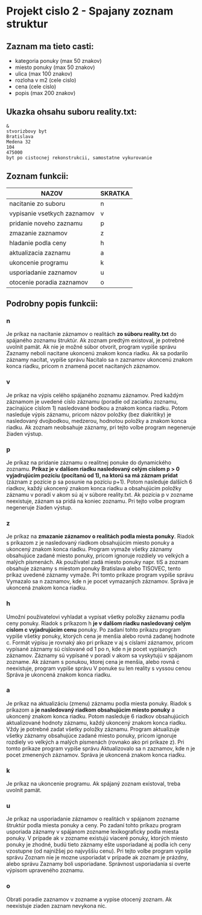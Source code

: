 # Projekt cislo 2 - Spajany zoznam struktur

## Zaznam ma tieto casti:

- kategoria ponuky (max 50 znakov)
- miesto ponuky (max 50 znakov)
- ulica (max 100 znakov)
- rozloha v m2 (cele cislo)
- cena (cele cislo)
- popis (max 200 znakov)

## Ukazka ohsahu suboru reality.txt:

```
&
stvorizbovy byt
Bratislava
Medena 32
104
475000
byt po cistocnej rekonstrukcii, samostatne vykurovanie
```
## Zoznam funkcii:

| NAZOV | SKRATKA |
| --- | --- |
| nacitanie zo suboru | n |
| vypisanie vsetkych zaznamov | v |
| pridanie noveho zaznamu | p |
| zmazanie zaznamov | z |
| hladanie podla ceny | h |
| aktualizacia zaznamu | a |
| ukoncenie programu | k |
| usporiadanie zaznamov | u |
| otocenie poradia zaznamov | o |


## Podrobny popis funkcii:

### n
Je príkaz na nacítanie záznamov o realitách **zo súboru 
reality.txt** do spájaného zoznamu štruktúr.
Ak zoznam predtým existoval, je potrebné uvolnit pamät. 
Ak nie je možné súbor otvorit, program vypíše správu 
Zaznamy neboli nacitane ukoncenú znakom konca riadku. 
Ak sa podarilo záznamy nacítat, vypíše správu Nacitalo 
sa n zaznamov ukoncenú znakom konca riadku, pricom n znamená 
pocet nacítaných záznamov.

### v
Je príkaz na výpis celého spájaného zoznamu záznamov. 
Pred každým záznamom je uvedené císlo záznamu (poradie od 
zaciatku zoznamu, zacínajúce císlom 1) nasledované bodkou a
znakom konca riadku. Potom nasleduje výpis záznamu, pricom 
názov položky (bez diakritiky) je nasledovaný dvojbodkou, 
medzerou, hodnotou položky a znakom konca riadku. Ak zoznam 
neobsahuje záznamy, pri tejto volbe program negeneruje
žiaden výstup. 

### p
Je príkaz na pridanie záznamu o realitnej ponuke 
do dynamického zoznamu. **Príkaz je v dalšom riadku 
nasledovaný celým císlom p > 0 vyjadrujúcim pozíciu 
(pocítanú od 1), na ktorú sa má záznam pridat** (záznam
z pozície p sa posunie na pozíciu p+1). Potom nasleduje
dalších 6 riadkov, každý ukoncený znakom konca riadku
a obsahujúcim položky záznamu v poradí v akom sú aj
v súbore reality.txt. Ak pozícia p v zozname neexistuje,
záznam sa pridá na koniec zoznamu. Pri tejto volbe 
program negeneruje žiaden výstup. 

### z
Je príkaz na **zmazanie záznamov o realitách podla miesta ponuky**. 
Riadok s príkazom z je nasledovaný riadkom obsahujúcim miesto 
ponuky a ukoncený znakom konca riadku. Program vymaže všetky 
záznamy obsahujúce zadané miesto ponuky, pricom ignoruje 
rozdiely vo velkých a malých písmenách. Ak používatel zadá 
miesto ponuky napr. tiS a zoznam obsahuje záznamy s miestom 
ponuky Bratislava alebo TISOVEC, tento príkaz uvedené záznamy 
vymaže. Pri tomto príkaze program vypíše správu Vymazalo sa 
n zaznamov, kde n je pocet vymazaných záznamov. Správa je 
ukoncená znakom konca riadku.  

### h
Umožní používatelovi vyhladat a vypísat všetky položky 
záznamu podla ceny ponuky.  Riadok s príkazom h **je 
v dalšom riadku nasledovaný celým císlom c vyjadrujúcim 
cenu** ponuky. Po zadaní tohto príkazu program vypíše všetky 
ponuky, ktorých cena je menšia alebo rovná zadanej hodnote c.
Formát výpisu je rovnaký ako pri príkaze v aj s císlami 
záznamov, pricom vypísané záznamy sú císlované od 1 po n, 
kde n je pocet vypísaných záznamov. Záznamy sú vypísané 
v poradí v akom sa vyskytujú v spájanom zozname. Ak záznam 
s ponukou, ktorej cena je menšia, alebo rovná c neexistuje, 
program vypíše správu V ponuke su len reality s vyssou cenou 
Správa je ukoncená znakom konca riadku. 

### a
Je príkaz na aktualizáciu (zmenu) záznamu podla miesta ponuky. 
Riadok s príkazom a **je nasledovaný riadkom obsahujúcim miesto 
ponuky** a ukoncený znakom konca riadku. Potom nasleduje 6 riadkov 
obsahujúcich aktualizované hodnoty záznamu, každý ukoncený 
znakom konca riadku. Vždy je potrebné zadat všetky položky 
záznamu. Program aktualizuje všetky záznamy obsahujúce zadané 
miesto ponuky, pricom ignoruje rozdiely vo velkých a malých 
písmenách (rovnako ako pri príkaze z). Pri tomto príkaze program
vypíše správu Aktualizovalo sa n zaznamov, kde n je pocet 
zmenených záznamov. Správa je ukoncená znakom konca riadku. 

### k
Je príkaz na ukoncenie programu. Ak spájaný zoznam existoval, 
treba uvolnit pamät.

### u
Je príkaz na usporiadanie záznamov o realitách v spájanom 
zozname štruktúr podla miesta ponuky a ceny. Po zadaní tohto 
príkazu program usporiada záznamy v spájanom zozname 
lexikograficky podla miesta ponuky. V prípade ak v zozname 
existujú viaceré ponuky, ktorých miesto ponuky je zhodné, 
budú tieto záznamy ešte usporiadané aj podla ich ceny vzostupne 
(od najnižšej po najvyššiu cenu). Pri tejto volbe program vypíše 
správu Zoznam nie je mozne usporiadat v prípade ak zoznam je 
prázdny, alebo správu Zaznamy boli usporiadane. Správnost 
usporiadania si overte výpisom upraveného zoznamu. 

### o
Obrati poradie zaznamov v zozname a vypise otocený zoznam.
Ak neexistuje ziaden zaznam nevykona nic.
